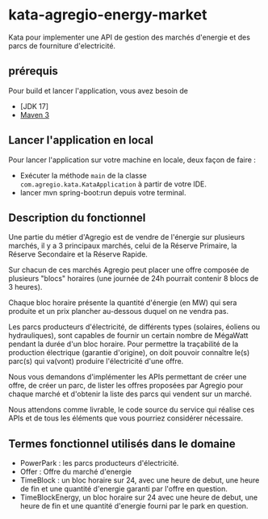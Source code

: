 # kata-agregio-energy-market
Kata pour implementer une API de gestion des marchés d'energie et des parcs de fourniture d'electricité.

## prérequis

Pour build et lancer l'application, vous avez besoin de

- [JDK 17] 
- [Maven 3](https://maven.apache.org)

## Lancer l'application en local

Pour lancer l'application sur votre machine en locale, deux façon de faire :

 - Exécuter la méthode `main` de la classe `com.agregio.kata.KataApplication` à partir de votre IDE.
 - lancer   mvn spring-boot:run  depuis votre terminal.


## Description du fonctionnel


Une partie du métier d'Agregio est de vendre de l'énergie sur plusieurs marchés,
il y a 3 principaux marchés, celui de la Réserve Primaire, la Réserve Secondaire et la Réserve Rapide. 

Sur chacun de ces marchés Agregio peut placer une offre composée de plusieurs "blocs" horaires 
(une journée de 24h pourrait contenir 8 blocs de 3 heures). 

Chaque bloc horaire présente la quantité d'énergie (en MW) qui sera produite
et un prix plancher au-dessous duquel on ne vendra pas.

Les parcs producteurs d'électricité, de différents types (solaires, éoliens ou hydrauliques),
sont capables de fournir un certain nombre de MégaWatt pendant la durée d'un bloc horaire. 
Pour permettre la traçabilité de la production électrique (garantie d'origine), 
on doit pouvoir connaître le(s) parc(s) qui va(vont) produire l'électricité d'une offre.

 Nous vous demandons d'implémenter les APIs permettant de créer une offre, de créer un parc,
 de lister les offres proposées par Agregio pour chaque marché et d'obtenir la liste des parcs
 qui vendent sur un marché. 
 
 Nous attendons comme livrable, le code source du service qui réalise ces APIs et 
 de tous les éléments que vous pourriez considérer nécessaire.

 ## Termes fonctionnel utilisés dans le domaine

 - PowerPark :  les parcs producteurs d'électricité.
 - Offer : Offre du marché d'energie
 - TimeBlock : un bloc horaire sur 24, avec une heure de debut, une heure de fin et une quantité d'energie garanti par l'offre en question.
 - TimeBlockEnergy, un bloc horaire sur 24 avec une heure de debut, une heure de fin et une quantité d'energie fourni par le park en question.


 
